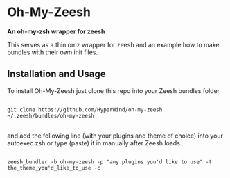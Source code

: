 
<h1>Oh-My-Zeesh</h1>
<b>An oh-my-zsh wrapper for zeesh</b>

This serves as a thin omz wrapper for zeesh and an example how to make bundles with their own init files.

<h2>Installation and Usage</h2>

To install Oh-My-Zeesh just clone this repo into your Zeesh bundles folder

<pre>
<code>
git clone https://github.com/HyperWind/oh-my-zeesh ~/.zeesh/bundles/oh-my-zeesh
</code>
</pre>

and add the following line (with your plugins and theme of choice) into your autoexec.zsh or type (paste) it in manually after Zeesh loads.

<pre>
<code>
zeesh_bundler -b oh-my-zeesh -p "any plugins you'd like to use" -t the_theme_you'd_like_to_use -c
</code>
</pre>


